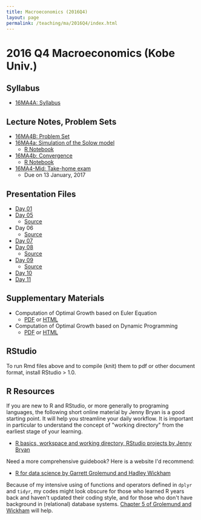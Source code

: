 ```yaml
---
title: Macroeconomics (2016Q4)
layout: page
permalink: /teaching/ma/2016Q4/index.html
---
```

# 2016 Q4 Macroeconomics (Kobe Univ.)

## Syllabus
- [16MA4A: Syllabus](/teaching/16MA/16MA4A.pdf)

## Lecture Notes, Problem Sets
- [16MA4B: Problem Set](/teaching/16MA/16MA4B.pdf)
- [16MA4a: Simulation of the Solow model](/teaching/16MA/16MA4_a.pdf)
  - [R Notebook](/teaching/16MA/16MA4_a.Rmd)
- [16MA4b: Convergence](/teaching/16MA/16MA4_b.pdf)
  - [R Notebook](/teaching/16MA/16MA4_b.Rmd)
- [16MA4-Mid: Take-home exam](/teaching/16MA/16MA4-Mid.pdf)
  - Due on 13 January, 2017

## Presentation Files
- [Day 01](/teaching/16MA/slides/16MA4_day01.html)
- [Day 05](/teaching/16MA/slides/16MA4_day05.html)
  - [Source](/teaching/16MA/slides/16MA4_day05.Rpres)
- Day 06
  - [Source](/teaching/16MA/slides/16MA4_day06.Rpres)
- [Day 07](/teaching/16MA/slides/16MA4_day07.html)
- [Day 08](/teaching/16MA/slides/16MA4_day08.html)
  - [Source](/teaching/16MA/slides/16MA4_day08.Rmd)
- [Day 09](/teaching/16MA/slides/16MA4_day09.html)
  - [Source](/teaching/16MA/slides/16MA4_day09.Rmd)
- [Day 10](/teaching/16MA/slides/16MA4_day10.html)
- [Day 11](/teaching/16MA/slides/16MA4_day11.html)

## Supplementary Materials

- Computation of Optimal Growth based on Euler Equation
  - [PDF](https://github.com/kenjisato/intro-macro/blob/master/doc/r/optimal_growth_euler.pdf) or [HTML](http://htmlpreview.github.io/?https://github.com/kenjisato/intro-macro/blob/master/doc/r/optimal_growth_euler.html)
- Computation of Optimal Growth based on Dynamic Programming
  - [PDF](https://github.com/kenjisato/intro-macro/blob/master/doc/r/optimal_growth_dp.pdf) or [HTML](http://htmlpreview.github.io/?https://github.com/kenjisato/intro-macro/blob/master/doc/r/optimal_growth_dp.html)

## RStudio

To run Rmd files above and to compile (knit) them to pdf or other document format,
install RStudio > 1.0.

## R Resources

If you are new to R and RStudio, or more generally to programing languages,
the following short online material by Jenny Bryan is a good starting point.
It will help you streamline your daily workflow. It is important in particular
to understand the concept of "working directory" from the earliest stage of
your learning.

- [R basics, workspace and working directory, RStudio projects by Jenny Bryan](http://stat545.com/block002_hello-r-workspace-wd-project.html)

Need a more comprehensive guidebook? Here is a website I'd recommend:

- [R for data science by Garrett Grolemund and Hadley Wickham](http://r4ds.had.co.nz/)

Because of my intensive using of functions and operators defined in `dplyr`
and `tidyr`, my codes might look obscure for those who learned R years back
and haven't updated their coding style, and for those who don't have background
in (relational) database systems. [Chapter 5 of Grolemund and Wickham](http://r4ds.had.co.nz/transform.html) will help.
